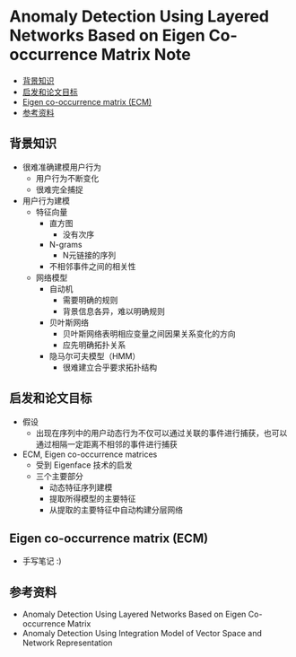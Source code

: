# Anomaly Detection Using Layered Networks Based on Eigen Co-occurrence Matrix Note

<!-- TOC -->

- [背景知识](#%E8%83%8C%E6%99%AF%E7%9F%A5%E8%AF%86)
- [启发和论文目标](#%E5%90%AF%E5%8F%91%E5%92%8C%E8%AE%BA%E6%96%87%E7%9B%AE%E6%A0%87)
- [Eigen co-occurrence matrix (ECM)](#eigen-co-occurrence-matrix-ecm)
- [参考资料](#%E5%8F%82%E8%80%83%E8%B5%84%E6%96%99)

<!-- /TOC -->

## 背景知识

* 很难准确建模用户行为
    * 用户行为不断变化
    * 很难完全捕捉
* 用户行为建模
    * 特征向量
        * 直方图
            * 没有次序
        * N-grams
            * N元链接的序列
        * 不相邻事件之间的相关性
    * 网络模型
        * 自动机
            * 需要明确的规则
            * 背景信息各异，难以明确规则
        * 贝叶斯网络
            * 贝叶斯网络表明相应变量之间因果关系变化的方向
            * 应先明确拓扑关系
        * 隐马尔可夫模型（HMM）
            * 很难建立合乎要求拓扑结构

## 启发和论文目标

* 假设
    * 出现在序列中的用户动态行为不仅可以通过关联的事件进行捕获，也可以通过相隔一定距离不相邻的事件进行捕获
* ECM, Eigen co-occurrence matrices
    * 受到 Eigenface 技术的启发
    * 三个主要部分
        * 动态特征序列建模
        * 提取所得模型的主要特征
        * 从提取的主要特征中自动构建分层网络

## Eigen co-occurrence matrix (ECM)

* 手写笔记 :)

## 参考资料

* Anomaly Detection Using Layered Networks Based on Eigen Co-occurrence Matrix
* Anomaly Detection Using Integration Model of Vector Space and Network Representation
